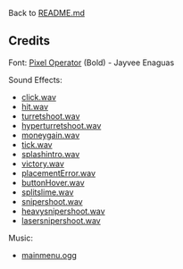 Back to [README.md](README.md)

## Credits
Font: [Pixel Operator](https://www.dafont.com/pixel-operator.font) (Bold) - Jayvee Enaguas <br>

Sound Effects:
 - [click.wav](https://freesound.org/people/BiORNADE/sounds/735803/) <br>
 - [hit.wav](https://freesound.org/people/DmitryKutin0/sounds/806263/) <br>
 - [turretshoot.wav](https://freesound.org/people/eardeer/sounds/402009/) <br>
 - [hyperturretshoot.wav](https://freesound.org/people/hotpin7/sounds/819269/) <br>
 - [moneygain.wav](https://freesound.org/people/LittleRobotSoundFactory/sounds/276106/) <br>
 - [tick.wav](https://freesound.org/people/KorgMS2000B/sounds/54406/) <br>
 - [splashintro.wav](https://freesound.org/people/nikerk/sounds/764513/) <br>
 - [victory.wav](https://www.youtube.com/watch?v=wO9q4H49cGA) <br>
 - [placementError.wav](https://freesound.org/people/distillerystudio/sounds/327738/) <br>
 - [buttonHover.wav](https://freesound.org/people/florianreichelt/sounds/683101/) <br>
 - [splitslime.wav](https://freesound.org/people/Breviceps/sounds/445109/) <br>
 - [snipershoot.wav](https://freesound.org/people/EMSIarma/sounds/108852/) <br>
 - [heavysnipershoot.wav](https://freesound.org/people/SuperPhat/sounds/514228/) <br>
 - [lasersnipershoot.wav](https://freesound.org/people/newlocknew/sounds/557514/) <br>
 
Music:
 - [mainmenu.ogg](https://freesound.org/people/Xythe/sounds/516912/) <br>
